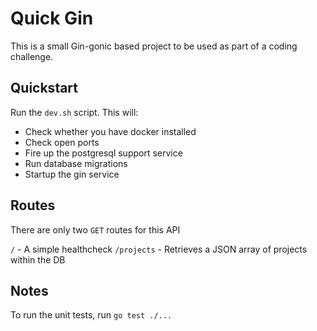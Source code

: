 # Quick Gin

This is a small Gin-gonic based project to be used as part of a coding challenge.

## Quickstart

Run the `dev.sh` script. This will:

* Check whether you have docker installed
* Check open ports
* Fire up the postgresql support service
* Run database migrations
* Startup the gin service

## Routes

There are only two `GET` routes for this API

`/` - A simple healthcheck
`/projects` - Retrieves a JSON array of projects within the DB

## Notes

To run the unit tests, run `go test ./...`
